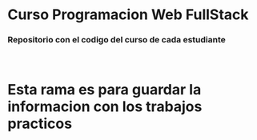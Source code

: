 # Curso Programacion Web FullStack

### Repositorio con el codigo del curso de cada estudiante

<br>

# Esta rama es para guardar la informacion con los trabajos practicos

